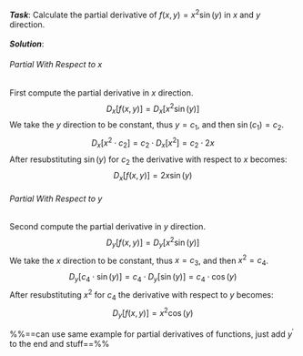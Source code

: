 ___Task___: Calculate the partial derivative of $f(x, y) = x^2 \sin (y)$ in $x$ and $y$ direction. <br><br>___Solution___: 
###### Partial With Respect to $x$ 
First compute the partial derivative in $x$ direction.
$$
D_x [f(x,y)] = D_x [x^2 \sin (y)]
$$
We take the $y$ direction to be constant, thus $y = c_1$, and then $\sin (c_1) = c_2$.
$$
D_x[x^2 \cdot c_2] = c_2 \cdot D_x [x^2] = c_2 \cdot 2x
$$
After resubstituting $\sin (y)$ for $c_2$ the derivative with respect to $x$ becomes:
$$
D_x [f(x, y)]= 2x \sin (y)
$$
###### Partial With Respect to $y$
Second compute the partial derivative in $y$ direction.
$$
D_y [f(x,y)] = D_y [x^2 \sin (y)]
$$
We take the $x$ direction to be constant, thus $x = c_3$, and then $x^2 = c_4$.
$$
D_y [c_4 \cdot \sin (y)] = c_4 \cdot D_y [\sin (y)] = c_4 \cdot \cos(y)
$$
After resubstituting $x^2$ for $c_4$ the derivative with respect to $y$ becomes:
$$
D_y [f(x, y)]= x^2 \cos (y)
$$


%%==can use same example for partial derivatives of functions, just add $y^{\prime}$ to the end and stuff==%%


